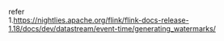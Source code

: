 
refer   
1.https://nightlies.apache.org/flink/flink-docs-release-1.18/docs/dev/datastream/event-time/generating_watermarks/